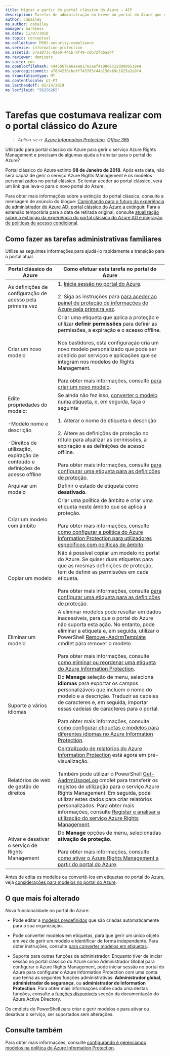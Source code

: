 ```yaml
---
title: Migrar a partir do portal clássico do Azure – AIP
description: Tarefas de administração em breve no portal do Azure que utilizou para fazer no portal clássico do Azure
author: cabailey
ms.author: cabailey
manager: barbkess
ms.date: 11/07/2018
ms.topic: conceptual
ms.collection: M365-security-compliance
ms.service: information-protection
ms.assetid: 57a1073c-02e0-441b-bf49-c6b72fdba24f
ms.reviewer: demizets
ms.suite: ems
ms.openlocfilehash: c445b676a6aea817e2aef410886c22d9009519e4
ms.sourcegitcommit: a78d4236cbeff743703c44b150e69c1625a2e9f4
ms.translationtype: MT
ms.contentlocale: pt-PT
ms.lasthandoff: 02/14/2019
ms.locfileid: "56256265"
---
```

# <a name="tasks-that-you-used-to-do-with-the-azure-classic-portal"></a>Tarefas que costumava realizar com o portal clássico do Azure

>*Aplica-se a: [Azure Information Protection](https://azure.microsoft.com/pricing/details/information-protection), [Office 365](https://download.microsoft.com/download/E/C/F/ECF42E71-4EC0-48FF-AA00-577AC14D5B5C/Azure_Information_Protection_licensing_datasheet_EN-US.pdf)*

Utilizado para portal clássico do Azure para gerir o serviço Azure Rights Management e precisam de algumas ajuda a transitar para o portal do Azure?

Portal clássico do Azure extinto **08 de Janeiro de 2018**. Após esta data, não será capaz de gerir o serviço Azure Rights Management e os modelos personalizados no portal clássico. Se tentar aceder ao portal clássico, verá um link que leva-o para o novo portal do Azure.

Para obter mais informações sobre a extinção do portal clássica, consulte a mensagem de anúncio do blogue: [Caminhando para o futuro da experiência de administrador do Azure AD: portal clássico do Azure a extinguir](https://cloudblogs.microsoft.com/enterprisemobility/2017/09/18/marching-into-the-future-of-the-azure-ad-admin-experience-retiring-the-azure-classic-portal/). Para a extensão temporária para a data de retirada original, consulte [atualização sobre a extinção da experiência do portal clássico do Azure AD e migração de políticas de acesso condicional](https://cloudblogs.microsoft.com/enterprisemobility/2017/11/29/update-on-retirement-of-azure-ad-classic-portal-experience-and-migration-of-conditional-access-policies/).

## <a name="how-to-do-your-familiar-admin-tasks"></a>Como fazer as tarefas administrativas familiares

Utilize as seguintes informações para ajudá-lo rapidamente a transição para o portal atual.

|Portal clássico do Azure|Como efetuar esta tarefa no portal do Azure
|-----------|--------------------|
|As definições de configuração de acesso pela primeira vez|1. [Inicie sessão no portal do Azure](configure-policy.md#signing-in-to-the-azure-portal).<br /><br />2. Siga as instruções para [para aceder ao painel de proteção de informações do Azure pela primeira vez](configure-policy.md#to-access-the-azure-information-protection-blade-for-the-first-time).
|Criar um novo modelo|Criar uma etiqueta que aplica a proteção e utilizar **definir permissões** para definir as permissões, a expiração e o acesso offline. <br /><br />Nos bastidores, esta configuração cria um novo modelo personalizado que pode ser acedido por serviços e aplicações que se integram nos modelos do Rights Management.<br /><br />Para obter mais informações, consulte [para criar um novo modelo](configure-policy-templates.md#to-create-a-new-template).
|Edite propriedades do modelo: <br /><br />-Modelo nome e descrição<br /><br />-Direitos de utilização, expiração de conteúdo e definições de acesso offline|Se ainda não fez isso, [converter o modelo numa etiqueta](configure-policy-templates.md#to-convert-templates-to-labels), e, em seguida, faça o seguinte<br /><br />1. Alterar o nome de etiqueta e descrição<br /><br />2. Altere as definições de proteção no rótulo para atualizar as permissões, a expiração e as definições de acesso offline.<br /><br />Para obter mais informações, consulte [para configurar uma etiqueta para as definições de proteção](configure-policy-protection.md#to-configure-a-label-for-protection-settings).
|Arquivar um modelo|Definir o estado de etiqueta como **desativado**.
|Criar um modelo com âmbito|Criar uma política de âmbito e criar uma etiqueta neste âmbito que se aplica a proteção. <br /><br />Para obter mais informações, consulte [como configurar a política do Azure Information Protection para utilizadores específicos com políticas de âmbito](configure-policy-scope.md).
|Copiar um modelo|Não é possível copiar um modelo no portal do Azure. Se quiser duas etiquetas para que as mesmas definições de proteção, tem de definir as permissões em cada etiqueta. <br /><br />Para obter mais informações, consulte [para configurar uma etiqueta para as definições de proteção](configure-policy-protection.md#to-configure-a-label-for-protection-settings).
|Eliminar um modelo|A eliminar modelos pode resultar em dados inacessíveis, para que o portal do Azure não suporta esta ação. No entanto, pode eliminar a etiqueta e, em seguida, utilizar o PowerShell [Remove-AadrmTemplate](/powershell/module/aadrm/remove-aadrmtemplate) cmdlet para remover o modelo. <br /><br />Para obter mais informações, consulte [como eliminar ou reordenar uma etiqueta do Azure Information Protection](configure-policy-delete-reorder.md).
|Suporte a vários idiomas|Do **Manage** seleção de menu, selecione **idiomas** para exportar os campos personalizáveis que incluem o nome do modelo e a descrição. Traduzir as cadeias de caracteres e, em seguida, importar essas cadeias de caracteres para o portal. <br /><br />Para obter mais informações, consulte [como configurar etiquetas e modelos para diferentes idiomas no Azure Information Protection](configure-policy-languages.md).
|Relatórios de web de gestão de direitos|[Centralizado de relatórios do Azure Information Protection](reports-aip.md) está agora em pré-visualização.<br /><br />Também pode utilizar o PowerShell [Get-AadrmUsageLog](/powershell/module/aadrm/Get-AadrmUsageLog) cmdlet para transferir os registos de utilização para o serviço Azure Rights Management. Em seguida, pode utilizar estes dados para criar relatórios personalizados. Para obter mais informações, consulte [Registar e analisar a utilização do serviço Azure Rights Management](log-analyze-usage.md).
|Ativar e desativar o serviço de Rights Management|Do **Manage** opções de menu, selecionadas **ativação de proteção**.<br /><br />Para obter mais informações, consulte [como ativar o Azure Rights Management a partir do portal do Azure](activate-azure.md).

Antes de edita os modelos ou convertê-los em etiquetas no portal do Azure, veja [considerações para modelos no portal do Azure](configure-policy-templates.md#considerations-for-templates-in-the-azure-portal).


## <a name="what-else-has-changed"></a>O que mais foi alterado

Nova funcionalidade no portal do Azure:

- Pode editar a [modelos predefinidos](configure-policy-templates.md#default-templates) que são criadas automaticamente para a sua organização.

- Pode converter modelos em etiquetas, para que gerir um único objeto em vez de gerir um modelo e identificar de forma independente. Para obter instruções, consulte [para converter modelos em etiquetas](configure-policy-templates.md#to-convert-templates-to-labels).

- Suporte para outras funções de administrador: Enquanto tiver de iniciar sessão no portal clássico do Azure como Administrador Global para configurar o Azure Rights Management, pode iniciar sessão no portal do Azure para configurar o Azure Information Protection com uma conta que tenha as seguintes funções administrativas: **Administrador global**, **administrador de segurança**, ou **administrador do Information Protection**. Para obter mais informações sobre cada uma destas funções, consulte a [funções disponíveis](/azure/active-directory/active-directory-assign-admin-roles-azure-portal#available-roles) secção da documentação do Azure Active Directory.

Os cmdlets do PowerShell para criar e gerir modelos e para ativar ou desativar o serviço, ser suportados sem alterações.

## <a name="see-also"></a>Consulte também
Para obter mais informações, consulte [configurando e gerenciando modelos na política do Azure Information Protection](configure-policy-templates.md).

